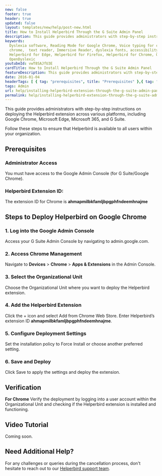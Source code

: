 ```yaml
---
new: false
footer: true
header: true
updated: false
layout: templates/new/help/post-new.html
title: How to Install Helperbird Through the G Suite Admin Panel
description: This guide provides administrators with step-by-step instructions on deploying the Helperbird extension across various platforms, including Google Chrome, Microsoft Edge, Microsoft 365, and G Suite.
keywords:
  Dyslexia software, Reading Mode for Google Chrome, Voice typing for chrome, Text to speech for
  chrome,  text reader, Immersive Reader, dyslexia fonts, accessibility software, dyslexia software,
  Helperbird for Edge, Helperbird for Firefox, Helperbird for Chrome, Opendyslexic for Chrome,
  OpenDyslexic
youtubeId: vwT8SAJfU3E
cardTitle: How to Install Helperbird Through the G Suite Admin Panel
featureDescription: This guide provides administrators with step-by-step instructions on deploying the Helperbird extension across various platforms, including Google Chrome, Microsoft Edge, Microsoft 365, and G Suite.
date: 2016-01-04
headerTags: [ { tag: "prerequisites", title: "Prerequisites" },{ tag: "steps-to-deploy-helperbird-on-google-chrome", title: "Steps to Deploy Helperbird on Google Chrome" }]  
tags: Admin
url: help/installing-helperbird-extension-through-the-g-suite-admin-panel/
permalink: help/installing-helperbird-extension-through-the-g-suite-admin-panel/
---
```


This guide provides administrators with step-by-step instructions on deploying the Helperbird extension across various platforms, including Google Chrome, Microsoft Edge, Microsoft 365, and G Suite. 

Follow these steps to ensure that Helperbird is available to all users within your organization.

## Prerequisites

### Administrator Access

You must have access to the Google Admin Console (for G Suite/Google Chrome).

### Helperbird Extension ID:

The extension ID for Chrome is **ahmapmilbkfamljbpgphfndeemhnajme**

## Steps to Deploy Helperbird on Google Chrome

### 1. Log into the Google Admin Console

Access your G Suite Admin Console by navigating to admin.google.com.

### 2. Access Chrome Management

Navigate to **Devices** > **Chrome** > **Apps & Extensions** in the Admin Console.

### 3. Select the Organizational Unit

Choose the Organizational Unit where you want to deploy the Helperbird extension.

### 4. Add the Helperbird Extension

Click the + icon and select Add from Chrome Web Store. Enter Helperbird’s extension ID **ahmapmilbkfamljbpgphfndeemhnajme**.

### 5. Configure Deployment Settings

Set the installation policy to Force Install or choose another preferred setting.

### 6. Save and Deploy

Click Save to apply the settings and deploy the extension.


## Verification

**For Chrome** Verify the deployment by logging into a user account within the Organizational Unit and checking if the Helperbird extension is installed and functioning.


## Video Tutorial

Coming soon.



## Need Additional Help?

For any challenges or queries during the cancellation process, don't hesitate to reach out to our [Helperbird support team](https://www.helperbird.com/support).

